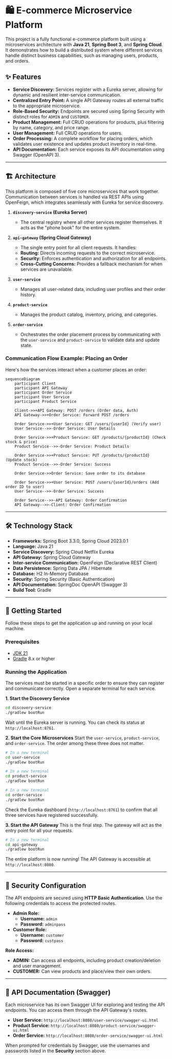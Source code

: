 # 🛍️ E-commerce Microservice Platform

This project is a fully functional e-commerce platform built using a microservices architecture with **Java 21**, **Spring Boot 3**, and **Spring Cloud**. It demonstrates how to build a distributed system where different services handle distinct business capabilities, such as managing users, products, and orders.

## ✨ Features

- **Service Discovery:** Services register with a Eureka server, allowing for dynamic and resilient inter-service communication.
- **Centralized Entry Point:** A single API Gateway routes all external traffic to the appropriate microservice.
- **Role-Based Security:** Endpoints are secured using Spring Security with distinct roles for `ADMIN` and `CUSTOMER`.
- **Product Management:** Full CRUD operations for products, plus filtering by name, category, and price range.
- **User Management:** Full CRUD operations for users.
- **Order Processing:** A complete workflow for placing orders, which validates user existence and updates product inventory in real-time.
- **API Documentation:** Each service exposes its API documentation using Swagger (OpenAPI 3).

---

## 🏗️ Architecture

This platform is composed of five core microservices that work together. Communication between services is handled via REST APIs using OpenFeign, which integrates seamlessly with Eureka for service discovery.



1.  **`discovery-service` (Eureka Server)**
    - The central registry where all other services register themselves. It acts as the "phone book" for the entire system.

2.  **`api-gateway` (Spring Cloud Gateway)**
    - The single entry point for all client requests. It handles:
    - **Routing:** Directs incoming requests to the correct microservice.
    - **Security:** Enforces authentication and authorization for all endpoints.
    - **Cross-Cutting Concerns:** Provides a fallback mechanism for when services are unavailable.

3.  **`user-service`**
    - Manages all user-related data, including user profiles and their order history.

4.  **`product-service`**
    - Manages the product catalog, inventory, pricing, and categories.

5.  **`order-service`**
    - Orchestrates the order placement process by communicating with the `user-service` and `product-service` to validate data and update state.

### Communication Flow Example: Placing an Order

Here's how the services interact when a customer places an order:

```mermaid
sequenceDiagram
    participant Client
    participant API Gateway
    participant Order Service
    participant User Service
    participant Product Service

    Client->>+API Gateway: POST /orders (Order data, Auth)
    API Gateway->>+Order Service: Forward POST /orders
    
    Order Service->>+User Service: GET /users/{userId} (Verify user)
    User Service-->>-Order Service: User Details
    
    Order Service->>+Product Service: GET /products/{productId} (Check stock & price)
    Product Service-->>-Order Service: Product Details
    
    Order Service->>+Product Service: PUT /products/{productId} (Update stock)
    Product Service-->>-Order Service: Success
    
    Order Service->>Order Service: Save order to its database
    
    Order Service->>+User Service: POST /users/{userId}/orders (Add order ID to user)
    User Service-->>-Order Service: Success
    
    Order Service-->>-API Gateway: Order Confirmation
    API Gateway-->>-Client: Order Confirmation
```

---

## 🛠️ Technology Stack

- **Frameworks:** Spring Boot 3.3.0, Spring Cloud 2023.0.1
- **Language:** Java 21
- **Service Discovery:** Spring Cloud Netflix Eureka
- **API Gateway:** Spring Cloud Gateway
- **Inter-service Communication:** OpenFeign (Declarative REST Client)
- **Data Persistence:** Spring Data JPA / Hibernate
- **Database:** H2 In-Memory Database
- **Security:** Spring Security (Basic Authentication)
- **API Documentation:** SpringDoc OpenAPI (Swagger 3)
- **Build Tool:** Gradle

---

## 🚀 Getting Started

Follow these steps to get the application up and running on your local machine.

### Prerequisites

- [JDK 21](https://www.oracle.com/java/technologies/downloads/#java21)
- [Gradle](https://gradle.org/install/) 8.x or higher

### Running the Application

The services must be started in a specific order to ensure they can register and communicate correctly. Open a separate terminal for each service.

**1. Start the Discovery Service**
```bash
cd discovery-service
./gradlew bootRun
```
Wait until the Eureka server is running. You can check its status at `http://localhost:8761`.

**2. Start the Core Microservices**
Start the `user-service`, `product-service`, and `order-service`. The order among these three does not matter.

```bash
# In a new terminal
cd user-service
./gradlew bootRun
```
```bash
# In a new terminal
cd product-service
./gradlew bootRun
```
```bash
# In a new terminal
cd order-service
./gradlew bootRun
```
Check the Eureka dashboard (`http://localhost:8761`) to confirm that all three services have registered successfully.

**3. Start the API Gateway**
This is the final step. The gateway will act as the entry point for all your requests.
```bash
# In a new terminal
cd api-gateway
./gradlew bootRun
```
The entire platform is now running! The API Gateway is accessible at `http://localhost:8080`.

---

## 🔐 Security Configuration

The API endpoints are secured using **HTTP Basic Authentication**. Use the following credentials to access the protected routes.

-   **Admin Role:**
    -   **Username:** `admin`
    -   **Password:** `adminpass`
-   **Customer Role:**
    -   **Username:** `customer`
    -   **Password:** `custpass`

**Role Access:**
-   **ADMIN:** Can access all endpoints, including product creation/deletion and user management.
-   **CUSTOMER:** Can view products and place/view their own orders.

---

## 📖 API Documentation (Swagger)

Each microservice has its own Swagger UI for exploring and testing the API endpoints. You can access them through the API Gateway's routes.

-   **User Service:** `http://localhost:8080/user-service/swagger-ui.html`
-   **Product Service:** `http://localhost:8080/product-service/swagger-ui.html`
-   **Order Service:** `http://localhost:8080/order-service/swagger-ui.html`

When prompted for credentials by Swagger, use the usernames and passwords listed in the **Security** section above.
